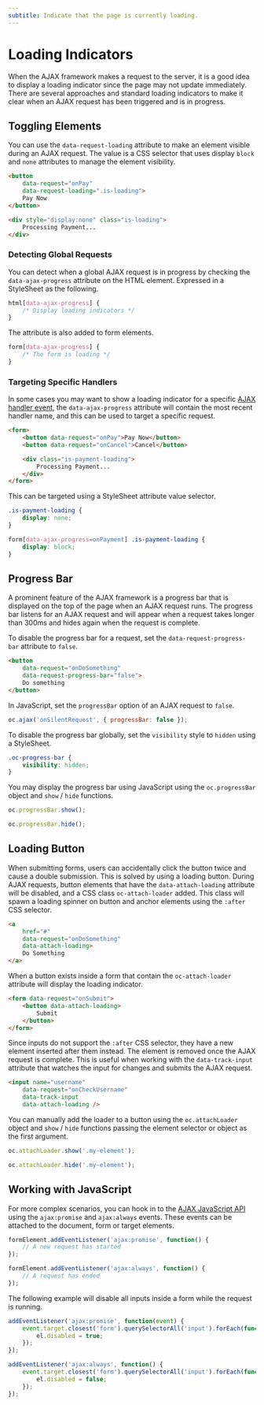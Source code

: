 ```yaml
---
subtitle: Indicate that the page is currently loading.
---
```

# Loading Indicators

When the AJAX framework makes a request to the server, it is a good idea to display a loading indicator since the page may not update immediately. There are several approaches and standard loading indicators to make it clear when an AJAX request has been triggered and is in progress.

## Toggling Elements

You can use the `data-request-loading` attribute to make an element visible during an AJAX request. The value is a CSS selector that uses display `block` and `none` attributes to manage the element visibility.

```html
<button
    data-request="onPay"
    data-request-loading=".is-loading">
    Pay Now
</button>

<div style="display:none" class="is-loading">
    Processing Payment...
</div>
```

### Detecting Global Requests

You can detect when a global AJAX request is in progress by checking the `data-ajax-progress` attribute on the HTML element. Expressed in a StyleSheet as the following.

```css
html[data-ajax-progress] {
    /* Display loading indicators */
}
```

The attribute is also added to form elements.

```css
form[data-ajax-progress] {
    /* The form is loading */
}
```

### Targeting Specific Handlers

In some cases you may want to show a loading indicator for a specific [AJAX handler event](../ajax/handlers.md), the `data-ajax-progress` attribute will contain the most recent handler name, and this can be used to target a specific request.

```html
<form>
    <button data-request="onPay">Pay Now</button>
    <button data-request="onCancel">Cancel</button>

    <div class="is-payment-loading">
        Processing Payment...
    </div>
</form>
```

This can be targeted using a StyleSheet attribute value selector.

```css
.is-payment-loading {
    display: none;
}

form[data-ajax-progress=onPayment] .is-payment-loading {
    display: block;
}
```

## Progress Bar

A prominent feature of the AJAX framework is a progress bar that is displayed on the top of the page when an AJAX request runs. The progress bar listens for an AJAX request and will appear when a request takes longer than 300ms and hides again when the request is complete.

To disable the progress bar for a request, set the `data-request-progress-bar` attribute to `false`.

```html
<button
    data-request="onDoSomething"
    data-request-progress-bar="false">
    Do something
</button>
```

In JavaScript, set the `progressBar` option of an AJAX request to `false`.

```js
oc.ajax('onSilentRequest', { progressBar: false });
```

To disable the progress bar globally, set the `visibility` style to `hidden` using a StyleSheet.

```css
.oc-progress-bar {
    visibility: hidden;
}
```

You may display the progress bar using JavaScript using the `oc.progressBar` object and `show` / `hide` functions.

```js
oc.progressBar.show();

oc.progressBar.hide();
```

## Loading Button

When submitting forms, users can accidentally click the button twice and cause a double submission. This is solved by using a loading button. During AJAX requests, button elements that have the `data-attach-loading` attribute will be disabled, and a CSS class `oc-attach-loader` added. This class will spawn a loading spinner on button and anchor elements using the `:after` CSS selector.

```html
<a
    href="#"
    data-request="onDoSomething"
    data-attach-loading>
    Do Something
</a>
```

When a button exists inside a form that contain the `oc-attach-loader` attribute will display the loading indicator.

```html
<form data-request="onSubmit">
    <button data-attach-loading>
        Submit
    </button>
</form>
```

Since inputs do not support the `:after` CSS selector, they have a new element inserted after them instead. The element is removed once the AJAX request is complete. This is useful when working with the `data-track-input` attribute that watches the input for changes and submits the AJAX request.

```html
<input name="username"
    data-request="onCheckUsername"
    data-track-input
    data-attach-loading />
```

You can manually add the loader to a button using the `oc.attachLoader` object and `show` / `hide` functions passing the element selector or object as the first argument.

```js
oc.attachLoader.show('.my-element');

oc.attachLoader.hide('.my-element');
```

## Working with JavaScript

For more complex scenarios, you can hook in to the [AJAX JavaScript API](../ajax/javascript-api.md) using the `ajax:promise` and `ajax:always` events. These events can be attached to the document, form or target elements.

```js
formElement.addEventListener('ajax:promise', function() {
    // A new request has started
});

formElement.addEventListener('ajax:always', function() {
    // A request has ended
});
```

The following example will disable all inputs inside a form while the request is running.

```js
addEventListener('ajax:promise', function(event) {
    event.target.closest('form').querySelectorAll('input').forEach(function(el) {
        el.disabled = true;
    });
});

addEventListener('ajax:always', function() {
    event.target.closest('form').querySelectorAll('input').forEach(function(el) {
        el.disabled = false;
    });
});
```
